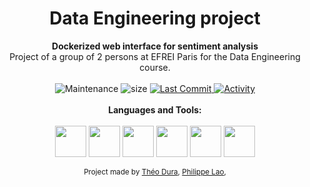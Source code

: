 <h1 align="center">Data Engineering project</h1>

<div align="center">
   <strong> Dockerized web interface for sentiment analysis </strong>
</div>
<div align="center">
  Project of a group of 2 persons at EFREI Paris for the Data Engineering course.
</div>

<br />

<div align="center">
  <!-- Maintenance -->
    <img src="https://img.shields.io/maintenance/yes/2021?style=for-the-badge"
      alt="Maintenance" />
  <!-- Size -->
    <img src="https://img.shields.io/github/repo-size/Duramann/Data_engineering_project?style=for-the-badge"
      alt="size" />
  <!-- Last Commit -->
  <a href="https://github.com/EFR-AI/AIBSIF/commit/main">
    <img src="https://img.shields.io/github/last-commit/Duramann/Data_engineering_project?style=for-the-badge"
      alt="Last Commit" />
  </a>
  <!-- Activity -->
  <a href="https://github.com/EFR-AI/AIBSIF/graphs/commit-activity">
    <img src="https://img.shields.io/github/commit-activity/w/Duramann/Data_engineering_project?style=for-the-badge"
      alt="Activity" />
  </a>
  <!-- PR -->
  <!--  <img src="https://img.shields.io/github/status/contexts/pulls/Duramann/Data_engineering_project/0?style=for-the-badge"-->
  <!--    alt="pulls" />-->
</div>

<br />

<div align="center">
<strong> Languages and Tools: </strong>
</div>
<br />
<div align="center">
<img align="center" width="50px" src="https://cdn.jsdelivr.net/gh/devicons/devicon/icons/html5/html5-original.svg" />
<img align="center" width="50px" src="https://cdn.jsdelivr.net/gh/devicons/devicon/icons/css3/css3-original.svg"/>
<img align="center" width="50px" src="https://cdn.jsdelivr.net/gh/devicons/devicon/icons/python/python-original.svg"/>
<img align="center" width="50px" src="https://cdn.jsdelivr.net/gh/devicons/devicon/icons/flask/flask-original.svg" />
<img align="center" width="50px" src="https://cdn.jsdelivr.net/gh/devicons/devicon/icons/docker/docker-original.svg" />
<img align="center" width="50px" src="https://cdn.jsdelivr.net/gh/devicons/devicon/icons/trello/trello-plain.svg" />
</div>

<br />

<div align="center">
  <sub>Project made by
  <a href="https://github.com/Duramann">Théo Dura</a>,
  <a href="https://github.com/plao1996">Philippe Lao</a>,
  </a>
</div>




